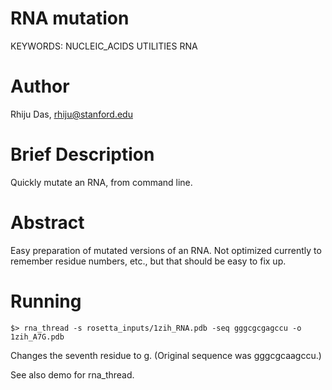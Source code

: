 # RNA mutation

KEYWORDS: NUCLEIC_ACIDS UTILITIES RNA

# Author
Rhiju Das, rhiju@stanford.edu

# Brief Description

Quickly mutate an RNA, from command line.

# Abstract

Easy preparation of mutated versions of an RNA. Not optimized currently to remember residue numbers, etc., but that should be easy to fix up.

# Running

```
$> rna_thread -s rosetta_inputs/1zih_RNA.pdb -seq gggcgcgagccu -o 1zih_A7G.pdb 
```

Changes the seventh residue to g. (Original sequence was gggcgcaagccu.)

See also demo for rna_thread.

